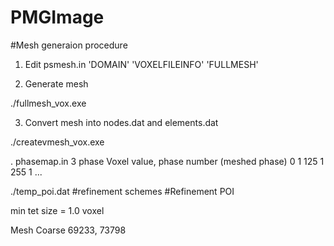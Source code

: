 # PMGImage

#Mesh generaion procedure
1. Edit psmesh.in
   'DOMAIN'
   'VOXELFILEINFO'
   'FULLMESH'

2. Generate mesh 

./fullmesh_vox.exe

3. Convert mesh into nodes.dat and elements.dat

./createvmesh_vox.exe

. phasemap.in
3 phase
Voxel value, phase number (meshed phase)
0 1
125 1
255 1
...

./temp_poi.dat #refinement schemes
#Refinement POI


min tet size = 1.0 voxel 

Mesh
Coarse 69233, 73798

